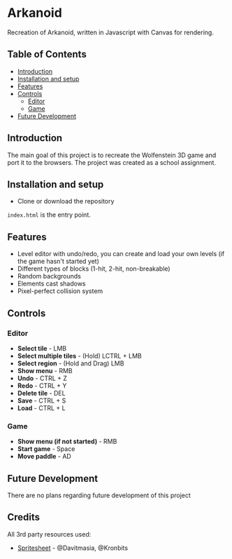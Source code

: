 # Arkanoid

Recreation of Arkanoid, written in Javascript with Canvas for rendering.

## Table of Contents
- [Introduction](#introduction)
- [Installation and setup](#installation-and-setup)
- [Features](#features)
- [Controls](#controls)
  - [Editor](#editor)
  - [Game](#game)
- [Future Development](#future-development)

## Introduction
The main goal of this project is to recreate the Wolfenstein 3D game and port it to the browsers. The project was created as a school assignment.

## Installation and setup
- Clone or download the repository

`index.html` is the entry point.

## Features
- Level editor with undo/redo, you can create and load your own levels (if the game hasn't started yet)
- Different types of blocks (1-hit, 2-hit, non-breakable)
- Random backgrounds
- Elements cast shadows
- Pixel-perfect collision system

## Controls

### Editor
- **Select tile** - LMB
- **Select multiple tiles** - (Hold) LCTRL + LMB
- **Select region** - (Hold and Drag) LMB
- **Show menu** - RMB
- **Undo** - CTRL + Z
- **Redo** - CTRL + Y
- **Delete tile** - DEL
- **Save** - CTRL + S
- **Load** - CTRL + L

### Game
- **Show menu (if not started)** - RMB
- **Start game** - Space
- **Move paddle** - AD

## Future Development
There are no plans regarding future development of this project

## Credits
All 3rd party resources used:
- [Spritesheet](/resources/spritesheets/main.png) - @Davitmasia, @Kronbits